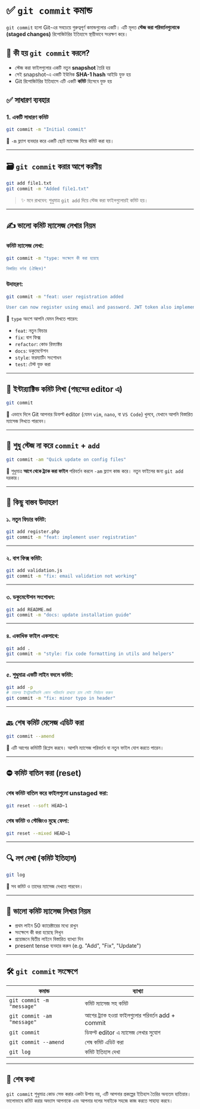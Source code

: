# ✅ `git commit` কমান্ড 

`git commit` হলো Git-এর সবচেয়ে গুরুত্বপূর্ণ কমান্ডগুলোর একটি। এটি মূলত **স্টেজ করা পরিবর্তনগুলোকে (staged changes)** রিপোজিটরির ইতিহাসে স্থায়ীভাবে সংরক্ষণ করে।

## 🧠 কী হয় `git commit` করলে?

- স্টেজ করা ফাইলগুলোর একটি নতুন **snapshot** তৈরি হয়
- সেই snapshot-এ একটি ইউনিক **SHA-1 hash** আইডি যুক্ত হয়
- Git রিপোজিটরির ইতিহাসে এটি একটি **কমিট** হিসেবে যুক্ত হয়


## ✅ সাধারণ ব্যবহার

### 1. একটি সাধারণ কমিট

```bash
git commit -m "Initial commit"
````

🎯 `-m` ফ্ল্যাগ ব্যবহার করে একটি ছোট ম্যাসেজ দিয়ে কমিট করা হয়।

---

## 🗃️ `git commit` করার আগে করণীয়

```bash
git add file1.txt
git commit -m "Added file1.txt"
```

> ✨ মনে রাখবেন: শুধুমাত্র `git add` দিয়ে স্টেজ করা ফাইলগুলোরই কমিট হয়।

---

## ✍️ ভালো কমিট ম্যাসেজ লেখার নিয়ম

### কমিট ম্যাসেজ লেখা:

```bash
git commit -m "type: সংক্ষেপে কী করা হয়েছে

বিস্তারিত বর্ণনা (ঐচ্ছিক)"
```

### উদাহরণ:

```bash
git commit -m "feat: user registration added

User can now register using email and password. JWT token also implemented."
```

🎯 `type` অংশে আপনি যেমন লিখতে পারেন:

* `feat`: নতুন ফিচার
* `fix`: বাগ ফিক্স
* `refactor`: কোড রিফ্যাক্টর
* `docs`: ডকুমেন্টেশন
* `style`: ফরম্যাটিং সংশোধন
* `test`: টেস্ট যুক্ত করা

---

## 📝 ইন্টার‍্যাক্টিভ কমিট লিখা (পছন্দের editor এ)

```bash
git commit
```

🎯 এভাবে দিলে Git আপনার ডিফল্ট editor (যেমন `vim`, `nano`, বা `VS Code`) খুলবে, যেখানে আপনি বিস্তারিত ম্যাসেজ লিখতে পারবেন।

---

## 🔁 শুধু স্টেজ না করে `commit` + `add`

```bash
git commit -am "Quick update on config files"
```

🎯 শুধুমাত্র **আগে থেকে ট্র্যাক করা ফাইল** পরিবর্তন করলে `-am` ফ্ল্যাগ কাজ করে। নতুন ফাইলের জন্য `git add` দরকার।

---

## 🧪 কিছু বাস্তব উদাহরণ

### ১. নতুন ফিচার কমিট:

```bash
git add register.php
git commit -m "feat: implement user registration"
```

---

### ২. বাগ ফিক্স কমিট:

```bash
git add validation.js
git commit -m "fix: email validation not working"
```

---

### ৩. ডকুমেন্টেশন সংশোধন:

```bash
git add README.md
git commit -m "docs: update installation guide"
```

---

### ৪. একাধিক ফাইল একসাথে:

```bash
git add .
git commit -m "style: fix code formatting in utils and helpers"
```

---

### ৫. শুধুমাত্র একটি লাইন বদলে কমিট:

```bash
git add -p
# তারপর ইনট্রাকটিভলি কোন পরিবর্তন রাখতে চান সেটা নির্বাচন করুন
git commit -m "fix: minor typo in header"
```

---

## 🔙 শেষ কমিট মেসেজ এডিট করা

```bash
git commit --amend
```

🎯 এটি আগের কমিটটি রিপ্লেস করবে। আপনি ম্যাসেজ পরিবর্তন বা নতুন ফাইল যোগ করতে পারেন।

---

## ⛔ কমিট বাতিল করা (reset)

### শেষ কমিট বাতিল করে ফাইলগুলো unstaged করা:

```bash
git reset --soft HEAD~1
```

### শেষ কমিট ও স্টেজিংও মুছে ফেলা:

```bash
git reset --mixed HEAD~1
```

---

## 🔍 লগ দেখা (কমিট ইতিহাস)

```bash
git log
```

🎯 সব কমিট ও তাদের ম্যাসেজ দেখতে পারবেন।

---

## 🧾 ভালো কমিট ম্যাসেজ লিখার নিয়ম

* প্রথম লাইন 50 ক্যারেক্টারের মধ্যে রাখুন
* সংক্ষেপে কী করা হয়েছে লিখুন
* প্রয়োজনে দ্বিতীয় লাইনে বিস্তারিত ব্যাখ্যা দিন
* present tense ব্যবহার করুন (e.g. "Add", "Fix", "Update")

---

## 🛠️ `git commit` সংক্ষেপে

| কমান্ড                     | ব্যাখ্যা                                          |
| -------------------------- | ------------------------------------------------- |
| `git commit -m "message"`  | কমিট ম্যাসেজ সহ কমিট                              |
| `git commit -am "message"` | আগের ট্র্যাক হওয়া ফাইলগুলোর পরিবর্তন add + commit |
| `git commit`               | ডিফল্ট editor এ ম্যাসেজ লেখার সুযোগ               |
| `git commit --amend`       | শেষ কমিট এডিট করা                                 |
| `git log`                  | কমিট ইতিহাস দেখা                                  |

---

## 🎯 শেষ কথা

`git commit` শুধুমাত্র কোড সেভ করার একটা উপায় নয়, এটি আপনার প্রকল্পের ইতিহাস তৈরির অন্যতম হাতিয়ার। ভালোভাবে কমিট করার অভ্যাস আপনাকে এবং আপনার দলের সবাইকে সহজে কাজ করতে সাহায্য করবে।
